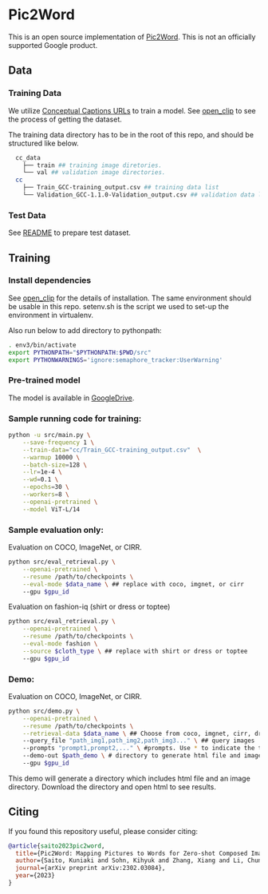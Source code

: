 # Pic2Word

This is an open source implementation of [Pic2Word](https://arxiv.org/pdf/2302.03084.pdf). This is not an
officially supported Google product.


## Data

### Training Data
We utilize [Conceptual Captions URLs](https://ai.google.com/research/ConceptualCaptions/download) to train a model. 
See [open_clip](https://github.com/mlfoundations/open_clip) to see the process of getting the dataset. 

The training data directory has to be in the root of this repo, and should be structured like below.
```bash
  cc_data
    ├── train ## training image diretories.
    └── val ## validation image directories.
  cc
    ├── Train_GCC-training_output.csv ## training data list
    └── Validation_GCC-1.1.0-Validation_output.csv ## validation data list
```

### Test Data
See [README](data/README.md) to prepare test dataset.

## Training

### Install dependencies
See [open_clip](https://github.com/mlfoundations/open_clip) for the details of installation. 
The same environment should be usable in this repo.
setenv.sh is the script we used to set-up the environment in virtualenv. 

Also run below to add directory to pythonpath:
```bash
. env3/bin/activate
export PYTHONPATH="$PYTHONPATH:$PWD/src"
export PYTHONWARNINGS='ignore:semaphore_tracker:UserWarning'
```
### Pre-trained model
The model is available in [GoogleDrive]().

### Sample running code for training:

```bash
python -u src/main.py \
    --save-frequency 1 \
    --train-data="cc/Train_GCC-training_output.csv"  \
    --warmup 10000 \
    --batch-size=128 \
    --lr=1e-4 \
    --wd=0.1 \
    --epochs=30 \
    --workers=8 \
    --openai-pretrained \
    --model ViT-L/14
```

### Sample evaluation only:

Evaluation on COCO, ImageNet, or CIRR.
```bash
python src/eval_retrieval.py \
    --openai-pretrained \
    --resume /path/to/checkpoints \
    --eval-mode $data_name \ ## replace with coco, imgnet, or cirr
    --gpu $gpu_id
```

Evaluation on fashion-iq (shirt or dress or toptee)
```bash
python src/eval_retrieval.py \
    --openai-pretrained \
    --resume /path/to/checkpoints \
    --eval-mode fashion \
    --source $cloth_type \ ## replace with shirt or dress or toptee
    --gpu $gpu_id
```

### Demo:

Evaluation on COCO, ImageNet, or CIRR.

```bash
python src/demo.py \
    --openai-pretrained \
    --resume /path/to/checkpoints \
    --retrieval-data $data_name \ ## Choose from coco, imgnet, cirr, dress, shirt, toptee.
    --query_file "path_img1,path_img2,path_img3..." \ ## query images
    --prompts "prompt1,prompt2,..." \ #prompts. Use * to indicate the token to be replaced with an image token. e.g., "a sketch of *"
    --demo-out $path_demo \ # directory to generate html file and image directory.
    --gpu $gpu_id
```
This demo will generate a directory which includes html file and an image directory. Download the directory and open html to see results.

## Citing

If you found this repository useful, please consider citing:

```bibtex
@article{saito2023pic2word,
  title={Pic2Word: Mapping Pictures to Words for Zero-shot Composed Image Retrieval},
  author={Saito, Kuniaki and Sohn, Kihyuk and Zhang, Xiang and Li, Chun-Liang and Lee, Chen-Yu and Saenko, Kate and Pfister, Tomas},
  journal={arXiv preprint arXiv:2302.03084},
  year={2023}
}

```
